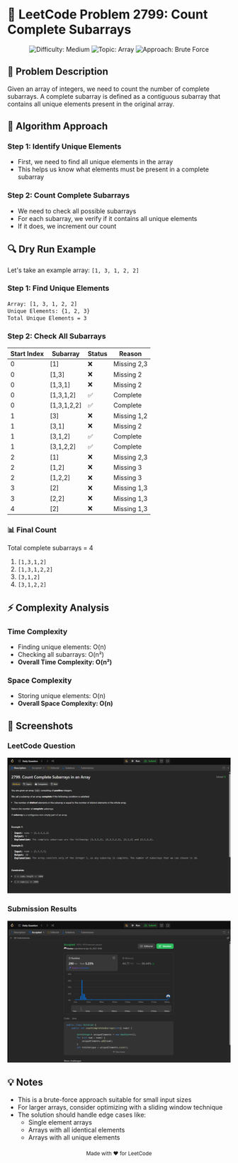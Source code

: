 # 🎯 LeetCode Problem 2799: Count Complete Subarrays

<div align="center">
  <img src="https://img.shields.io/badge/Difficulty-Medium-yellow" alt="Difficulty: Medium">
  <img src="https://img.shields.io/badge/Topic-Array-blue" alt="Topic: Array">
  <img src="https://img.shields.io/badge/Approach-Brute%20Force-orange" alt="Approach: Brute Force">
</div>

## 📝 Problem Description
Given an array of integers, we need to count the number of complete subarrays. A complete subarray is defined as a contiguous subarray that contains all unique elements present in the original array.

## 🧠 Algorithm Approach
### Step 1: Identify Unique Elements
- First, we need to find all unique elements in the array
- This helps us know what elements must be present in a complete subarray

### Step 2: Count Complete Subarrays
- We need to check all possible subarrays
- For each subarray, we verify if it contains all unique elements
- If it does, we increment our count

## 🔍 Dry Run Example
Let's take an example array: `[1, 3, 1, 2, 2]`

### Step 1: Find Unique Elements
```plaintext
Array: [1, 3, 1, 2, 2]
Unique Elements: {1, 2, 3}
Total Unique Elements = 3
```

### Step 2: Check All Subarrays
| Start Index | Subarray | Status | Reason |
|------------|----------|--------|--------|
| 0 | [1] | ❌ | Missing 2,3 |
| 0 | [1,3] | ❌ | Missing 2 |
| 0 | [1,3,1] | ❌ | Missing 2 |
| 0 | [1,3,1,2] | ✅ | Complete |
| 0 | [1,3,1,2,2] | ✅ | Complete |
| 1 | [3] | ❌ | Missing 1,2 |
| 1 | [3,1] | ❌ | Missing 2 |
| 1 | [3,1,2] | ✅ | Complete |
| 1 | [3,1,2,2] | ✅ | Complete |
| 2 | [1] | ❌ | Missing 2,3 |
| 2 | [1,2] | ❌ | Missing 3 |
| 2 | [1,2,2] | ❌ | Missing 3 |
| 3 | [2] | ❌ | Missing 1,3 |
| 3 | [2,2] | ❌ | Missing 1,3 |
| 4 | [2] | ❌ | Missing 1,3 |

### 📊 Final Count
Total complete subarrays = 4
1. `[1,3,1,2]`
2. `[1,3,1,2,2]`
3. `[3,1,2]`
4. `[3,1,2,2]`

## ⚡ Complexity Analysis
### Time Complexity
- Finding unique elements: O(n)
- Checking all subarrays: O(n²)
- **Overall Time Complexity: O(n²)**

### Space Complexity
- Storing unique elements: O(n)
- **Overall Space Complexity: O(n)**

## 📸 Screenshots
### LeetCode Question
![Question Screenshot](./Question.png)

### Submission Results
![Result Screenshot](./Result.png)

## 💡 Notes
- This is a brute-force approach suitable for small input sizes
- For larger arrays, consider optimizing with a sliding window technique
- The solution should handle edge cases like:
  - Single element arrays
  - Arrays with all identical elements
  - Arrays with all unique elements

<div align="center">
  <sub>Made with ❤️ for LeetCode</sub>
</div> 